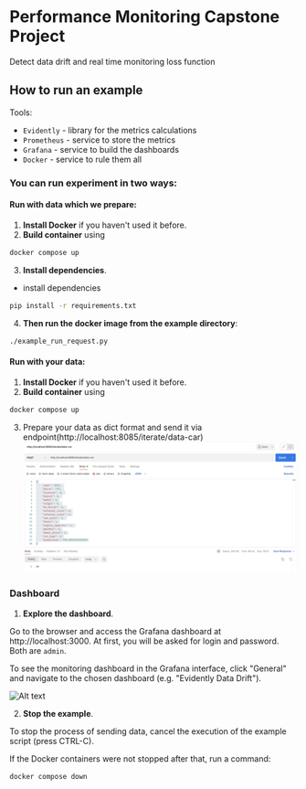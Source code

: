 # Performance Monitoring Capstone Project

Detect data drift and real time monitoring loss function 

## How to run an example

Tools:
* `Evidently` - library for the metrics calculations
* `Prometheus` - service to store the metrics
* `Grafana` - service to build the dashboards
* `Docker` - service to rule them all

### You can run experiment in two ways:

#### Run with data which we prepare:

1. **Install Docker** if you haven't used it before.
2. **Build container** using 
```bash
docker compose up
```

3. **Install dependencies**.

- install dependencies
```bash
pip install -r requirements.txt
```

4. **Then run the docker image from the example directory**:
```bash
./example_run_request.py
```

#### Run with your data:
1. **Install Docker** if you haven't used it before.
2. **Build container** using 
```bash
docker compose up
```
3. Prepare your data as dict format and send it via endpoint(http://localhost:8085/iterate/data-car)
![Alt text](/images/example.png?raw=true "Optional Title")

### Dashboard

1. **Explore the dashboard**.
 
Go to the browser and access the Grafana dashboard at http://localhost:3000. At first, you will be asked for login and password. Both are `admin`. 

To see the monitoring dashboard in the Grafana interface, click "General" and navigate to the chosen dashboard (e.g. "Evidently Data Drift").

![Alt text](/images/dashboard.png?raw=true "Optional Title")

2. **Stop the example**.

To stop the process of sending data, cancel the execution of the example script (press CTRL-C).

If the Docker containers were not stopped after that, run a command:

```bash
docker compose down
```
